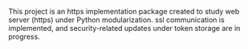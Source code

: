 This project is an https implementation package created to study web server (https) under Python modularization. ssl communication is implemented, and security-related updates under token storage are in progress.

